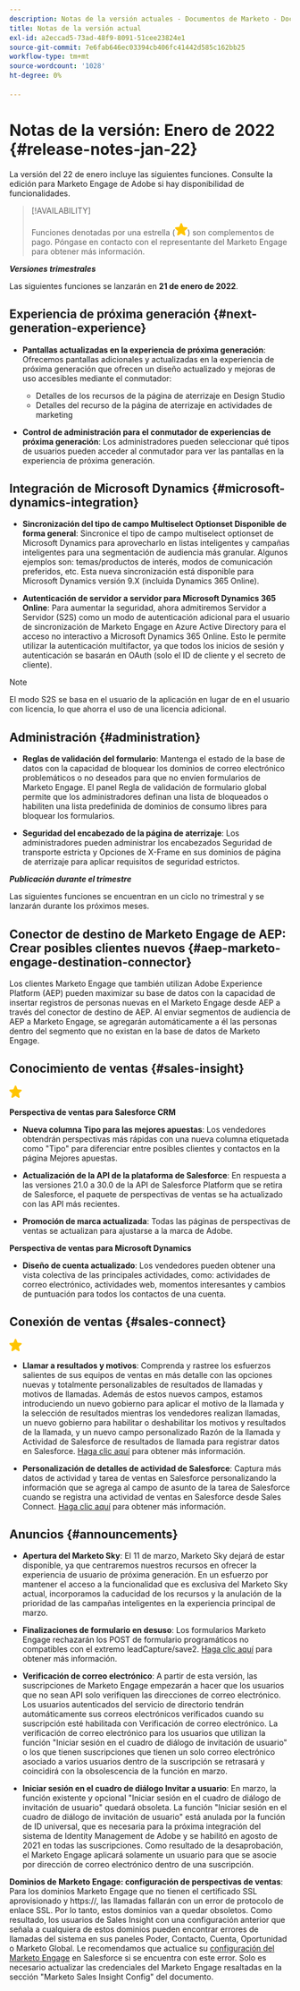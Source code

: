 ```yaml
---
description: Notas de la versión actuales - Documentos de Marketo - Documentación del producto
title: Notas de la versión actual
exl-id: a2eccad5-73ad-48f9-8091-51cee23824e1
source-git-commit: 7e6fab646ec03394cb406fc41442d585c162bb25
workflow-type: tm+mt
source-wordcount: '1028'
ht-degree: 0%

---
```


# Notas de la versión: Enero de 2022 {#release-notes-jan-22}

La versión del 22 de enero incluye las siguientes funciones. Consulte la edición para Marketo Engage de Adobe si hay disponibilidad de funcionalidades.

>[!AVAILABILITY]
>
>Funciones denotadas por una estrella (![star](assets/yellow-star.png)) son complementos de pago. Póngase en contacto con el representante del Marketo Engage para obtener más información.

**_Versiones trimestrales_**

Las siguientes funciones se lanzarán en **21 de enero de 2022**.

## Experiencia de próxima generación {#next-generation-experience}

* **Pantallas actualizadas en la experiencia de próxima generación**: Ofrecemos pantallas adicionales y actualizadas en la experiencia de próxima generación que ofrecen un diseño actualizado y mejoras de uso accesibles mediante el conmutador:

   * Detalles de los recursos de la página de aterrizaje en Design Studio
   * Detalles del recurso de la página de aterrizaje en actividades de marketing

* **Control de administración para el conmutador de experiencias de próxima generación**: Los administradores pueden seleccionar qué tipos de usuarios pueden acceder al conmutador para ver las pantallas en la experiencia de próxima generación.

## Integración de Microsoft Dynamics {#microsoft-dynamics-integration}

* **Sincronización del tipo de campo Multiselect Optionset Disponible de forma general**: Sincronice el tipo de campo multiselect optionset de Microsoft Dynamics para aprovecharlo en listas inteligentes y campañas inteligentes para una segmentación de audiencia más granular. Algunos ejemplos son: temas/productos de interés, modos de comunicación preferidos, etc. Esta nueva sincronización está disponible para Microsoft Dynamics versión 9.X (incluida Dynamics 365 Online).

* **Autenticación de servidor a servidor para Microsoft Dynamics 365 Online**: Para aumentar la seguridad, ahora admitiremos Servidor a Servidor (S2S) como un modo de autenticación adicional para el usuario de sincronización de Marketo Engage en Azure Active Directory para el acceso no interactivo a Microsoft Dynamics 365 Online. Esto le permite utilizar la autenticación multifactor, ya que todos los inicios de sesión y autenticación se basarán en OAuth (solo el ID de cliente y el secreto de cliente).

>[!NOTE]
>
>El modo S2S se basa en el usuario de la aplicación en lugar de en el usuario con licencia, lo que ahorra el uso de una licencia adicional.

## Administración {#administration}

* **Reglas de validación del formulario**: Mantenga el estado de la base de datos con la capacidad de bloquear los dominios de correo electrónico problemáticos o no deseados para que no envíen formularios de Marketo Engage. El panel Regla de validación de formulario global permite que los administradores definan una lista de bloqueados o habiliten una lista predefinida de dominios de consumo libres para bloquear los formularios.

* **Seguridad del encabezado de la página de aterrizaje**: Los administradores pueden administrar los encabezados Seguridad de transporte estricta y Opciones de X-Frame en sus dominios de página de aterrizaje para aplicar requisitos de seguridad estrictos.

**_Publicación durante el trimestre_**

Las siguientes funciones se encuentran en un ciclo no trimestral y se lanzarán durante los próximos meses.

## Conector de destino de Marketo Engage de AEP: Crear posibles clientes nuevos {#aep-marketo-engage-destination-connector}

Los clientes Marketo Engage que también utilizan Adobe Experience Platform (AEP) pueden maximizar su base de datos con la capacidad de insertar registros de personas nuevas en el Marketo Engage desde AEP a través del conector de destino de AEP. Al enviar segmentos de audiencia de AEP a Marketo Engage, se agregarán automáticamente a él las personas dentro del segmento que no existan en la base de datos de Marketo Engage.

## Conocimiento de ventas {#sales-insight}

![(estrella)](assets/yellow-star.png)

**Perspectiva de ventas para Salesforce CRM**

* **Nueva columna Tipo para las mejores apuestas**: Los vendedores obtendrán perspectivas más rápidas con una nueva columna etiquetada como &quot;Tipo&quot; para diferenciar entre posibles clientes y contactos en la página Mejores apuestas.

* **Actualización de la API de la plataforma de Salesforce**: En respuesta a las versiones 21.0 a 30.0 de la API de Salesforce Platform que se retira de Salesforce, el paquete de perspectivas de ventas se ha actualizado con las API más recientes.

* **Promoción de marca actualizada**: Todas las páginas de perspectivas de ventas se actualizan para ajustarse a la marca de Adobe.

**Perspectiva de ventas para Microsoft Dynamics**

* **Diseño de cuenta actualizado**: Los vendedores pueden obtener una vista colectiva de las principales actividades, como: actividades de correo electrónico, actividades web, momentos interesantes y cambios de puntuación para todos los contactos de una cuenta.

## Conexión de ventas {#sales-connect}

![(estrella)](assets/yellow-star.png)

* **Llamar a resultados y motivos**: Comprenda y rastree los esfuerzos salientes de sus equipos de ventas en más detalle con las opciones nuevas y totalmente personalizables de resultados de llamadas y motivos de llamadas. Además de estos nuevos campos, estamos introduciendo un nuevo gobierno para aplicar el motivo de la llamada y la selección de resultados mientras los vendedores realizan llamadas, un nuevo gobierno para habilitar o deshabilitar los motivos y resultados de la llamada, y un nuevo campo personalizado Razón de la llamada y Actividad de Salesforce de resultados de llamada para registrar datos en Salesforce. [Haga clic aquí](https://nation.marketo.com/t5/product-blogs/sales-connect-enhancements-to-call-outcomes-q1-22-release/ba-p/319812) para obtener más información.

* **Personalización de detalles de actividad de Salesforce**: Captura más datos de actividad y tarea de ventas en Salesforce personalizando la información que se agrega al campo de asunto de la tarea de Salesforce cuando se registra una actividad de ventas en Salesforce desde Sales Connect. [Haga clic aquí](https://nation.marketo.com/t5/product-blogs/sales-connect-enahncements-to-activity-logging-to-salesforce-q1/ba-p/319819) para obtener más información.

## Anuncios {#announcements}

* **Apertura del Marketo Sky**: El 11 de marzo, Marketo Sky dejará de estar disponible, ya que centraremos nuestros recursos en ofrecer la experiencia de usuario de próxima generación. En un esfuerzo por mantener el acceso a la funcionalidad que es exclusiva del Marketo Sky actual, incorporamos la caducidad de los recursos y la anulación de la prioridad de las campañas inteligentes en la experiencia principal de marzo.

* **Finalizaciones de formulario en desuso**: Los formularios Marketo Engage rechazarán los POST de formulario programáticos no compatibles con el extremo leadCapture/save2. [Haga clic aquí](https://nation.marketo.com/t5/product-documents/updated-october-2021-upcoming-changes-to-the-marketo-engage-form/ta-p/306631) para obtener más información.

* **Verificación de correo electrónico**: A partir de esta versión, las suscripciones de Marketo Engage empezarán a hacer que los usuarios que no sean API solo verifiquen las direcciones de correo electrónico. Los usuarios autenticados del servicio de directorio tendrán automáticamente sus correos electrónicos verificados cuando su suscripción esté habilitada con Verificación de correo electrónico. La verificación de correo electrónico para los usuarios que utilizan la función &quot;Iniciar sesión en el cuadro de diálogo de invitación de usuario&quot; o los que tienen suscripciones que tienen un solo correo electrónico asociado a varios usuarios dentro de la suscripción se retrasará y coincidirá con la obsolescencia de la función en marzo.

* **Iniciar sesión en el cuadro de diálogo Invitar a usuario**: En marzo, la función existente y opcional &quot;Iniciar sesión en el cuadro de diálogo de invitación de usuario&quot; quedará obsoleta. La función &quot;Iniciar sesión en el cuadro de diálogo de invitación de usuario&quot; está anulada por la función de ID universal, que es necesaria para la próxima integración del sistema de Identity Management de Adobe y se habilitó en agosto de 2021 en todas las suscripciones. Como resultado de la desaprobación, el Marketo Engage aplicará solamente un usuario para que se asocie por dirección de correo electrónico dentro de una suscripción.

**Dominios de Marketo Engage: configuración de perspectivas de ventas**: Para los dominios Marketo Engage que no tienen el certificado SSL aprovisionado y https://, las llamadas fallarán con un error de protocolo de enlace SSL. Por lo tanto, estos dominios van a quedar obsoletos. Como resultado, los usuarios de Sales Insight con una configuración anterior que señala a cualquiera de estos dominios pueden encontrar errores de llamadas del sistema en sus paneles Poder, Contacto, Cuenta, Oportunidad o Marketo Global. Le recomendamos que actualice su [configuración del Marketo Engage](/help/marketo/product-docs/marketo-sales-insight/msi-for-salesforce/configuration/configure-marketo-sales-insight-in-salesforce-enterprise-unlimited.md) en Salesforce si se encuentra con este error. Solo es necesario actualizar las credenciales del Marketo Engage resaltadas en la sección &quot;Marketo Sales Insight Config&quot; del documento.

